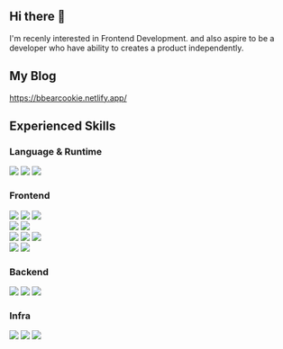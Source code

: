 ## Hi there 👋
I'm recenly interested in Frontend Development.
and also aspire to be a developer who have ability to creates a product independently.

## My Blog
https://bbearcookie.netlify.app/

## Experienced Skills
### Language & Runtime
![](https://img.shields.io/badge/JavaScript-F7DF1E?style=for-the-badge&logo=javascript&logoColor=black)
![](https://img.shields.io/badge/TypeScript-007ACC?style=for-the-badge&logo=typescript&logoColor=white)
![](https://img.shields.io/badge/Node.js-43853D?style=for-the-badge&logo=node.js&logoColor=white)

### Frontend
![](https://img.shields.io/badge/React-20232A?style=for-the-badge&logo=react&logoColor=61DAFB)
![](https://img.shields.io/badge/TanStack_Query-FF4154?style=for-the-badge&logo=reactquery&logoColor=white)
![](https://img.shields.io/badge/React_Hook_Form-EC5990?style=for-the-badge&logo=reacthookform&logoColor=white)  
![](https://img.shields.io/badge/Storybook-FF4785?style=for-the-badge&logo=storybook&logoColor=white)
![](https://img.shields.io/badge/Mock_Service_Worker-FF6A33?style=for-the-badge&logo=mockserviceworker&logoColor=white)  
![](https://img.shields.io/badge/emotion-DB7093?style=for-the-badge&logo=styled-components&logoColor=white)
![](https://img.shields.io/badge/chakra-%234ED1C5.svg?style=for-the-badge&logo=chakraui&logoColor=white)
![](https://img.shields.io/badge/tailwindcss-%2338B2AC.svg?style=for-the-badge&logo=tailwind-css&logoColor=white)  
![](https://img.shields.io/badge/HTML5-E34F26?style=for-the-badge&logo=html5&logoColor=white)
![](https://img.shields.io/badge/CSS3-1572B6?style=for-the-badge&logo=css3&logoColor=white)

### Backend
![](https://img.shields.io/badge/Express-404D59?style=for-the-badge&logo=express)
![](https://img.shields.io/badge/MySQL-00000F?style=for-the-badge&logo=mysql&logoColor=white)
![](https://img.shields.io/badge/redis-%23DD0031.svg?&style=for-the-badge&logo=redis&logoColor=white)

### Infra
![](https://img.shields.io/badge/Amazon_S3-569A31?style=for-the-badge&logo=amazons3&logoColor=white)
![](https://img.shields.io/badge/Amazon_EC2-FF9900?style=for-the-badge&logo=amazonec2&logoColor=white)
![](https://img.shields.io/badge/Amazon_CodeDeploy-4052d5?style=for-the-badge&logo=amazonaws&logoColor=white)




<!--
**bbearcookie/bbearcookie** is a ✨ _special_ ✨ repository because its `README.md` (this file) appears on your GitHub profile.

Here are some ideas to get you started:

- 🔭 I’m currently working on ...
- 🌱 I’m currently learning ...
- 👯 I’m looking to collaborate on ...
- 🤔 I’m looking for help with ...
- 💬 Ask me about ...
- 📫 How to reach me: ...
- 😄 Pronouns: ...
- ⚡ Fun fact: ...
-->
